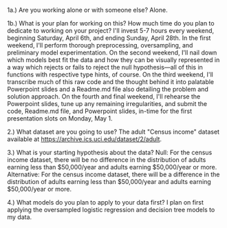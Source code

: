 1a.) Are you working alone or with someone else?
Alone.

1b.) What is your plan for working on this? How much time do you plan to dedicate to working on your project?
I'll invest 5-7 hours every weekend, beginning Saturday, April 6th, and ending Sunday, April 28th. In the first weekend, I'll perform thorough preprocessing, oversampling, and preliminary model experimentation. On the second weekend, I'll nail down which models best fit the data and how they can be visually represented in a way which rejects or fails to reject the null hypothesis—all of this in functions with respective type hints, of course. On the third weekend, I'll transcribe much of this raw code and the thought behind it into palatable Powerpoint slides and a Readme.md file also detailing the problem and solution approach. On the fourth and final weekend, I'll rehearse the Powerpoint slides, tune up any remaining irregularities, and submit the code, Readme.md file, and Powerpoint slides, in-time for the first presentation slots on Monday, May 1.

2.) What dataset are you going to use?
The adult "Census income" dataset available at https://archive.ics.uci.edu/dataset/2/adult.

3.) What is your starting hypothesis about the data?
Null: For the census income dataset, there will be no difference in the distribution of adults earning less than $50,000/year and adults earning $50,000/year or more.
Alternative: For the census income dataset, there will be a difference in the distribution of adults earning less than $50,000/year and adults earning $50,000/year or more.

4.) What models do you plan to apply to your data first?
I plan on first applying the oversampled logistic regression and decision tree models to my data.